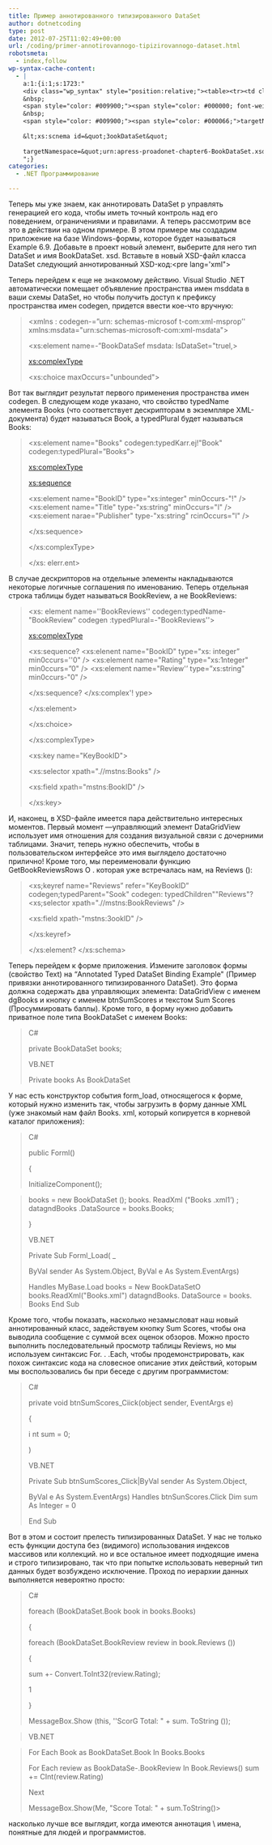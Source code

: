 ```yaml
---
title: Пример аннотированного типизированного DataSet
author: dotnetcoding
type: post
date: 2012-07-25T11:02:49+00:00
url: /coding/primer-annotirovannogo-tipizirovannogo-dataset.html
robotsmeta:
  - index,follow
wp-syntax-cache-content:
  - |
    a:1:{i:1;s:1723:"
    <div class="wp_syntax" style="position:relative;"><table><tr><td class="code"><pre class="xml" style="font-family:monospace;"><span style="color: #009900;"><span style="color: #000000; font-weight: bold;">&lt;?xml</span> <span style="color: #000066;">version</span>=<span style="color: #ff0000;">&quot;l.О&quot;</span> encoding’=<span style="color: #ff0000;">&quot;utf-8&quot;</span> <span style="color: #000000; font-weight: bold;">?&gt;</span></span>
    &nbsp;
    <span style="color: #009900;"><span style="color: #000000; font-weight: bold;">&lt;xs:scnema</span> <span style="color: #000066;">id</span>=<span style="color: #ff0000;">&quot;3ookDataSet&quot;</span></span>
    &nbsp;
    <span style="color: #009900;"><span style="color: #000066;">targetNamespace</span>=<span style="color: #ff0000;">&quot;urn:apress-proadonet-chapter6-BookDataSet.xsd&quot;</span> <span style="color: #000066;">elementFormDefault</span>=<span style="color: #ff0000;">&quot;qualified&quot;</span> <span style="color: #000066;">xralns</span>=,<span style="color: #ff0000;">'urn:apress-proadonet-chapter6-BookDataSet.xsd&quot; xmlns:mstns=&quot;urn:apress-proadonet-chapter6-BookDataSet.xsd&quot; xmlns:xs=”http://www.w3.org/2001/XMLSchema&quot;</span></span></pre></td></tr></table><p class="theCode" style="display:none;">&lt;?xml version=&quot;l.О&quot; encoding’=&quot;utf-8&quot; ?&gt;
    
    &lt;xs:scnema id=&quot;3ookDataSet&quot;
    
    targetNamespace=&quot;urn:apress-proadonet-chapter6-BookDataSet.xsd&quot; elementFormDefault=&quot;qualified&quot; xralns=,'urn:apress-proadonet-chapter6-BookDataSet.xsd&quot; xmlns:mstns=&quot;urn:apress-proadonet-chapter6-BookDataSet.xsd&quot; xmlns:xs=”http://www.w3.org/2001/XMLSchema&quot;</p></div>
    ";}
categories:
  - .NET Программирование

---
```

Теперь мы уже знаем, как аннотировать DataSet р управлять генерацией его кода, чтобы иметь точный контроль над его поведением, ограничениями и правилами. А теперь рассмотрим все это в действии на одном примере. В этом примере мы создадим приложение на базе Windows-формы, которое будет называться Example 6.9. Добавьте в проект новый элемент, выберите для него тип DataSet и имя BookDataSet. xsd. Вставьте в новый XSD-файл класса DataSet следующий аннотированный XSD-код:<pre lang='xml">

<?xml version="l.О" encoding’="utf-8" ?> <xs:scnema id="3ookDataSet" targetNamespace="urn:apress-proadonet-chapter6-BookDataSet.xsd" elementFormDefault="qualified" xralns=,'urn:apress-proadonet-chapter6-BookDataSet.xsd" xmlns:mstns="urn:apress-proadonet-chapter6-BookDataSet.xsd" xmlns:xs=”http://www.w3.org/2001/XMLSchema" </pre> 

Теперь перейдем к еще не знакомому действию. Visual Studio .NET автоматически помещает объявление пространства имен msddata в ваши схемы DataSet, но чтобы получить доступ к префиксу пространства имен codegen, придется ввести кое-что вручную:

> <xmlns : codegen-=”urn: schemas-microsof t-com:xml-msprop’' xmlns:msdata="urn:schemas-microsoft-com:xml-msdata">
> 
> <xs:element name=-”BookDataSef msdata: IsDataSet="truel,>
> 
> <xs:complexType>
> 
> <xs:choice maxOccurs="unbounded">

Вот так выглядит результат первого применения пространства имен codegen. В следующем коде указано, что свойство typedName элемента Books (что соответствует дескрипторам <Books> в экземпляре XML-документа) будет называться Book, a typedPlural будет называться Books:

> <xs:element name="Books" codegen:typedKarr.ej!"Book" codegen:typedPlural=”Books">
> 
> <xs:complexType>
> 
> <xs:sequence>
> 
> <xs:element name="BookID" type="xs:integer" minOccurs-"!" /> <xs:element name="Title" type-"xs:string" minOccurs="l" /> <xs:eiement narae="Publisher" type-"xs:string" rcinOccurs="l" />
> 
> </xs:sequence>
> 
> </xs:complexType>
> 
> </xs: elerr.ent> 

В случае дескрипторов <Books> на отдельные элементы накладываются некоторые логичные соглашения по именованию. Теперь отдельная строка таблицы будет называться BookReview, а не BookReviews:

> <xs: element name=''BookReviews'' codegen:typedName-"BookReview" codegen :typedPlural=-"BookReviews''>
> 
> <xs:complexType>
> 
> <xs:sequence? <xs:elenent name="BookID" type="xs: integer” min0ccurs=''0" /> <xs:element name="Rating" type="xs:1nteger" min0ccurs=”0" /> <xs:element name="Review'’ type=”xs:string" min0ccurs-"0" />
> 
> </xs:sequence? </xs:complex'! ype>
> 
> </xs:element>
> 
> </xs:choice>
> 
> </xs:complexType>
> 
> <xs:key name="KeyBookID">
> 
> <xs:selector xpath=".//mstns:Books" />
> 
> <xs:field xpath="mstns:BookID" />
> 
> </xs:key>

И, наконец, в XSD-файле имеется пара действительно интересных моментов. Первый момент —управляющий элемент DataGridView использует имя отношения для создания визуальной связи с дочерними таблицами. Значит, теперь нужно обеспечить, чтобы в пользовательском интерфейсе это имя выглядело достаточно прилично! Кроме того, мы переименовали функцию GetBookReviewsRows О . которая уже встречалась нам, на Reviews ():

> <xs;keyref name="Reviews” refer="KeyBookID” codegen;typedParent="Sook" codegen: typedChildren""Reviews"? <xs;selector xpath=".//mstns:BookReviews" />
> 
> <xs:field xpath-"mstns:3ookID" />
> 
> </xs:keyref>
> 
> </xs:element? </xs:schema>

Теперь перейдем к форме приложения. Измените заголовок формы (свойство Text) на “Annotated Typed DataSet Binding Example" (Пример привязки аннотированного типизированного DataSet). Это форма должна содержать два управляющих элемента: DataGridView с именем dgBooks и кнопку с именем btnSumScores и текстом Sum Scores (Просуммировать баллы). Кроме того, в форму нужно добавить приватное поле типа BookDataSet с именем Books:

> C#
> 
> private BookDataSet books;
> 
> VB.NET
> 
> Private books As BookDataSet

У нас есть конструктор события form_load, относящегося к форме, который нужно изменить так, чтобы загрузить в форму данные XML (уже знакомый нам файл Books. xml, который копируется в корневой каталог приложения):

> C#
> 
> public Forml()
> 
> {
> 
> InitializeComponent();
  
> books = new BookDataSet (); books. ReadXml ("Books .xml1’) ; datagndBooks .DataSource = books.Books;
> 
> }
> 
> VB.NET
> 
> Private Sub Forml\_Load( \_
> 
> ByVal sender As System.Object, ByVal e As System.EventArgs)
> 
> Handles MyBase.Load books = New BookDataSetО books.ReadXml("Books.xml") datagndBooks. DataSource = books. Books End Sub

Кроме того, чтобы показать, насколько незамысловат наш новый аннотированный класс, задействуем кнопку Sum Scores, чтобы она выводила сообщение с суммой всех оценок обзоров. Можно просто выполнить последовательный просмотр таблицы Reviews, но мы используем синтаксис For. . .Each, чтобы продемонстрировать, как похож синтаксис кода на словесное описание этих действий, которым мы воспользовались бы при беседе с другим программистом:

> C#
> 
> private void btnSumScores_Ciick(object sender, EventArgs e)
> 
> {
> 
> i nt sum = 0;
> 
> )
> 
> VB.NET
> 
> Private Sub btnSumScores_Click|ByVal sender As System.Object,
> 
> ByVal e As System.EventArgs) Handles btnSunScores.Click Dim sum As Integer = 0
> 
> End Sub 

Вот в этом и состоит прелесть типизированных DataSet. У нас не только есть функции доступа без (видимого) использования индексов массивов или коллекций. но и все остальное имеет подходящие имена и строго типизировано, так что при попытке использовать неверный тип данных будет возбуждено исключение. Проход по иерархии данных выполняется невероятно просто:

> C#
> 
> foreach (BookDataSet.Book book in books.Books)
> 
> {
> 
> foreach (BookDataSet.BookReview review in book.Reviews ())
> 
> {
> 
> sum +- Convert.ToInt32(review.Rating);
> 
> 1
> 
> }
> 
> MessageBox.Show (this, ''ScorG Total: " + sum. ToString ());
  
> VB.NET
  
> For Each Book as BookDataSet.Book In Books.Books
> 
> For Each review as BookDataSe-.BookReview In Book.Reviews() sum += CInt(review.Rating)
> 
> Next
> 
> MessageBox.Show(Me, "Score Total: " + sum.ToString()>

насколько лучше все выглядит, когда имеются аннотация \ имена, понятные для людей и программистов.